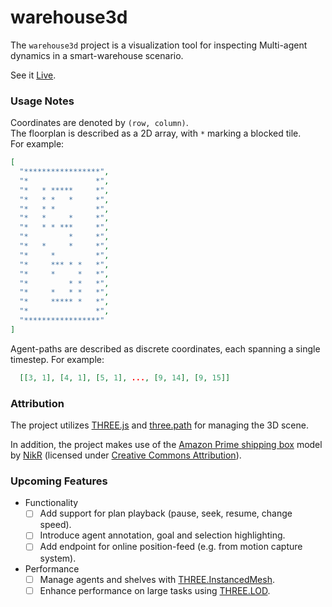 # warehouse3d
The `warehouse3d` project is a visualization tool for inspecting Multi-agent 
dynamics in a smart-warehouse scenario.

See it [Live](https://dudiw.github.io/warehouse3d/).

### Usage Notes
Coordinates are denoted by `(row, column)`.  
The floorplan is described as a 2D array, with `*` marking a blocked tile.  
For example:
```json
[
  "*****************",
  "*               *",
  "*   * *****     *",
  "*   * *   *     *",
  "*   * *         *",
  "*   *     *     *",
  "*   * * ***     *",
  "*         *     *",
  "*   *     *     *",
  "*     *         *",
  "*     *** * *   *",
  "*     *     *   *",
  "*         * *   *",
  "*     *   * *   *",
  "*     ***** *   *",
  "*               *",
  "*****************"
]
``` 
Agent-paths are described as discrete coordinates, each spanning a single timestep.
For example:
```json
  [[3, 1], [4, 1], [5, 1], ..., [9, 14], [9, 15]]
```

### Attribution
The project utilizes [THREE.js](https://threejs.org/) and 
[three.path](https://github.com/shawn0326/three.path) for managing the 3D scene.

In addition, the project makes use of the [Amazon Prime shipping box](https://skfb.ly/ZoZO) model by [NikR](https://sketchfab.com/NikR) (licensed under [Creative Commons Attribution](http://creativecommons.org/licenses/by/4.0/)).

### Upcoming Features
* Functionality
    - [ ] Add support for plan playback (pause, seek, resume, change speed).
    - [ ] Introduce agent annotation, goal and selection highlighting.
    - [ ] Add endpoint for online position-feed (e.g. from motion capture system).
* Performance 
    - [ ] Manage agents and shelves with [THREE.InstancedMesh](https://threejs.org/docs/#api/en/objects/InstancedMesh).
    - [ ] Enhance performance on large tasks using [THREE.LOD](https://threejs.org/docs/?q=lod#api/en/objects/LOD).
